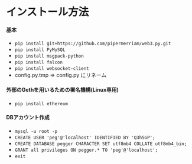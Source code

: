 インストール方法
===============


#### 基本
* `pip install git+https://github.com/pipermerriam/web3.py.git`
* `pip install PyMySQL`
* `pip install msgpack-python`
* `pip install falcon`
* `pip install websocket-client`
* config.py.tmp => config.py にリネーム


#### 外部のGethを用いるための署名機構(Linux専用)
* `pip install ethereum`


#### DBアカウント作成
* `mysql -u root -p`
* `CREATE USER 'peg'@'localhost' IDENTIFIED BY 'Q3h5GP';`
* `CREATE DATABASE pegger CHARACTER SET utf8mb4 COLLATE utf8mb4_bin;`
* `GRANT all privileges ON pegger.* TO 'peg'@'localhost';`
* `exit`


